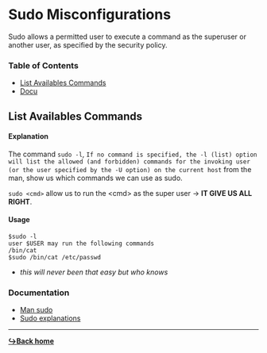 # Sudo Misconfigurations

Sudo allows a permitted user to execute a command as the superuser or another user, as specified by the security policy.

### Table of Contents

- [List Availables Commands](#list-availables-commands)
- [Docu](#documentation)

## List Availables Commands

#### Explanation

The command `sudo -l`, `If no command is specified, the -l (list) option will list the allowed (and forbidden) commands for the invoking user (or the user specified by the -U option) on the current host` from the man, show us which commands we can use as sudo.

`sudo <cmd>` allow us to run the \<cmd\> as the super user -> **IT GIVE US ALL RIGHT**.

#### Usage

```
$sudo -l
user $USER may run the following commands
/bin/cat
$sudo /bin/cat /etc/passwd
```

- _this will never been that easy but who knows_

### Documentation

- [Man sudo](https://linux.die.net/man/8/sudo)
- [Sudo explanations](https://www.linuxtricks.fr/wiki/sudo-utiliser-et-parametrer-sudoers)

---

[**:arrow_right_hook:Back home**](../README.md)
